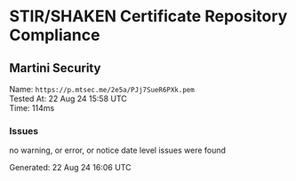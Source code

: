 # STIR/SHAKEN Certificate Repository Compliance

## Martini Security

Name: `https://p.mtsec.me/2e5a/PJj7SueR6PXk.pem`\
Tested At: 22 Aug 24 15:58 UTC\
Time: 114ms

### Issues

no warning, or error, or notice date level issues were found

Generated: 22 Aug 24 16:06 UTC